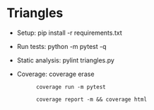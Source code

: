 # Triangles

- Setup: pip install -r requirements.txt

- Run tests: python -m pytest -q

- Static analysis: pylint triangles.py

- Coverage: coverage erase  

            coverage run -m pytest  
              
            coverage report -m && coverage html  
